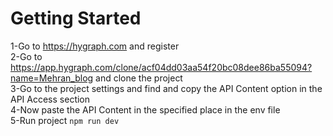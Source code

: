 

# Getting Started
1-Go to https://hygraph.com and register <br/>
2-Go to https://app.hygraph.com/clone/acf04dd03aa54f20bc08dee86ba55094?name=Mehran_blog and clone the project<br/>
3-Go to the project settings and find and copy the API Content option in the API Access section <br/>
4-Now paste the API Content in the specified place in the env file <br/>
5-Run project 
``` npm run dev ```


